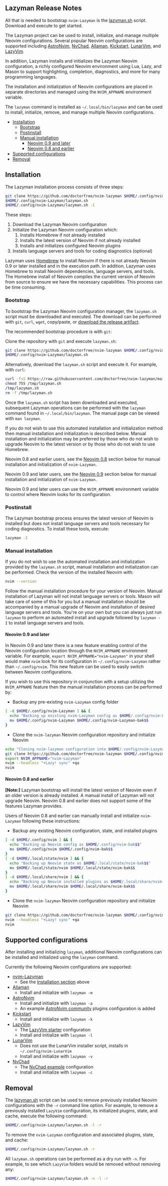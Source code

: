## Lazyman Release Notes

All that is needed to bootstrap `nvim-Lazyman` is the [lazyman.sh](https://github.com/doctorfree/nvim-lazyman/releases/download/v1.0.1r1/lazyman.sh) script. Download and execute to get started.

The Lazyman project can be used to install, initialize, and manage multiple Neovim configurations. Several popular Neovim configurations are supported including [AstroNvim](https://astronvim.com), [NvChad](https://nvchad.com/), [Allaman](https://github.com/Allaman/nvim), [Kickstart](https://github.com/nvim-lua/kickstart.nvim), [LunarVim](https://github.com/LunarVim/LunarVim), and [LazyVim](https://github.com/LazyVim/LazyVim).

In addition, Lazyman installs and initializes the Lazyman Neovim configuration, a richly configured Neovim environment using Lua, Lazy, and Mason to support highlighting, completion, diagnostics, and more for many programming languages.

The installation and initialization of Neovim configurations are placed in separate directories and managed using the `NVIM_APPNAME` environment variable.

The `lazyman` command is installed as `~/.local/bin/lazyman` and can be used to install, initialize, remove, and manage multiple Neovim configurations.

- [Installation](#installation)
  - [Bootstrap](#bootstrap)
  - [Postinstall](#postinstall)
  - [Manual installation](#manual-installation)
    - [Neovim 0.9 and later](#neovim-09-and-later)
    - [Neovim 0.8 and earlier](#neovim-08-and-earlier)
- [Supported configurations](#supported-configurations)
- [Removal](#removal)

## Installation

The Lazyman installation process consists of three steps:

```bash
git clone https://github.com/doctorfree/nvim-lazyman $HOME/.config/nvim-Lazyman
$HOME/.config/nvim-Lazyman/lazyman.sh
$HOME/.config/nvim-Lazyman/lazyman.sh -I
```

These steps:

1. Download the Lazyman Neovim configuration
1. Initialize the Lazyman Neovim configuration which:
   1. Installs Homebrew if not already installed
   1. Installs the latest version of Neovim if not already installed
   1. Installs and initializes configured Neovim plugins
1. Installs language servers and tools for coding diagnostics (optional)

Lazyman uses [Homebrew](https://brew.sh) to install Neovim if there is not already Neovim 0.9 or later installed and in the execution path. In addition, Lazyman uses Homebrew to install Neovim dependencies, language servers, and tools. The Homebrew install of Neovim compiles the current version of Neovim from source to ensure we have the necessary capabilities. This process can be time consuming.

### Bootstrap

To bootstrap the Lazyman Neovim configuration manager, the `lazyman.sh` script must be downloaded and executed. The download can be performed with `git`, `curl`, `wget`, copy/paste, or [download the release artifact](https://github.com/doctorfree/nvim-lazyman/releases/download/v1.0.0r3/lazyman.sh).

The recommended bootstrap procedure is with `git`:

Clone the repository with `git` and execute `lazyman.sh`:

```bash
git clone https://github.com/doctorfree/nvim-lazyman $HOME/.config/nvim-Lazyman
$HOME/.config/nvim-Lazyman/lazyman.sh
```

Alternatively, download the `lazyman.sh` script and execute it. For example, with `curl`:

```bash
curl -fsS https://raw.githubusercontent.com/doctorfree/nvim-lazyman/main/lazyman.sh > /tmp/lazyman.sh
chmod 755 /tmp/lazyman.sh
/tmp/lazyman.sh
rm -f /tmp/lazyman.sh
```

Once the `lazyman.sh` script has been downloaded and executed, subsequent Lazyman operations can be performed with the `lazyman` command found in `~/.local/bin/lazyman`. The manual page can be viewed with `man lazyman`.

If you do not wish to use this automated installation and initialization method then manual installation and initialization is described below. Manual installation and initialization may be preferred by those who do not wish to upgrade Neovim to the latest version or by those who do not wish to use Homebrew.

Neovim 0.8 and earlier users, see the [Neovim 0.8](#neovim-08-and-earlier) section below for manual installation and initialization of `nvim-Lazyman`.

Neovim 0.9 and later users, see the [Neovim 0.9](#neovim-09-and-later) section below for manual installation and initialization of `nvim-Lazyman`.

Neovim 0.9 and later users can use the `NVIM_APPNAME` environment variable to control where Neovim looks for its configuration.

### Postinstall

The Lazyman bootstrap process ensures the latest version of Neovim is installed but does not install language servers and tools necessary for coding diagnostics. To install these tools, execute:

```bash
lazyman -I
```

### Manual installation

If you do not wish to use the automated installation and initialization provided by the `lazyman.sh` script, manual installation and initialization can be performed. Check the version of the installed Neovim with:

```bash
nvim --version
```

Follow the manual installation procedure for your version of Neovim. Manual installation of Lazyman will not install language servers or tools. Mason will take care of some of this for you but a manual installation should be accompanied by a manual upgrade of Neovim and installation of desired language servers and tools. You're on your own but you can always just run `lazyman` to perform an automated install and upgrade followed by `lazyman -I` to install language servers and tools.

#### Neovim 0.9 and later

In Neovim 0.9 and later there is a new feature enabling control of the Neovim configuration location through the `NVIM_APPNAME` environment variable. For example, `export NVIM_APPNAME="nvim-Lazyman"` in your shell would make `nvim` look for its configuration in `~/.config/nvim-Lazyman` rather than `~/.config/nvim`. This new feature can be used to easily switch between Neovim configurations.

If you wish to use this repository in conjunction with a setup utilizing the `NVIM_APPNAME` feature then the manual installation process can be performed by:

- Backup any pre-existing `nvim-Lazyman` config folder

```bash
[ -d $HOME/.config/nvim-Lazyman ] && {
  echo "Backing up existing nvim-Lazyman config as $HOME/.config/nvim-Lazyman-bak$$"
  mv $HOME/.config/nvim-Lazyman $HOME/.config/nvim-Lazyman-bak$$
}
```

- Clone the `nvim-lazyman` Neovim configuration repository and initialize Neovim

```bash
echo "Cloning nvim-lazyman configuration into $HOME/.config/nvim-Lazyman"
git clone https://github.com/doctorfree/nvim-lazyman $HOME/.config/nvim-Lazyman
export NVIM_APPNAME="nvim-Lazyman"
nvim --headless "+Lazy! sync" +qa
nvim
```

#### Neovim 0.8 and earlier

**[Note:]** Lazyman bootstrap will install the latest version of Neovim even if an older version is already installed. A manual install of Lazyman will not upgrade Neovim. Neovim 0.8 and earlier does not support some of the features Lazyman provides.

Users of Neovim 0.8 and earlier can manually install and initialize `nvim-Lazyman` following these instructions:

- Backup any existing Neovim configuration, state, and installed plugins

```bash
[ -d $HOME/.config/nvim ] && {
  echo "Backing up Neovim config as $HOME/.config/nvim-bak$$"
  mv $HOME/.config/nvim $HOME/.config/nvim-bak$$
}
[ -d $HOME/.local/state/nvim ] && {
  echo "Backing up Neovim state as $HOME/.local/state/nvim-bak$$"
  mv $HOME/.local/state/nvim $HOME/.local/state/nvim-bak$$
}
[ -d $HOME/.local/share/nvim ] && {
  echo "Backing up Neovim installed plugins as $HOME/.local/share/nvim-bak$$"
  mv $HOME/.local/share/nvim $HOME/.local/share/nvim-bak$$
}
```

- Clone the `nvim-lazyman` Neovim configuration repository and initialize Neovim

```bash
git clone https://github.com/doctorfree/nvim-lazyman $HOME/.config/nvim
nvim --headless "+Lazy! sync" +qa
nvim
```

## Supported configurations

After installing and initializing `lazyman`, additional Neovim configurations can be installed and initialized using the `lazyman` command.

Currently the following Neovim configurations are supported:

- [nvim-Lazyman](https://github.com/doctorfree/nvim-lazyman)
  - See the [Installation section](#installation) above
- [Allaman](https://github.com/Allaman/nvim)
  - Install and initialize with `lazyman -m`
- [AstroNvim](https://astronvim.com)
  - Install and initialize with `lazyman -a`
  - An example [AstroNvim community]() plugins configuration is added
- [Kickstart](https://github.com/nvim-lua/kickstart.nvim)
  - Install and initialize with `lazyman -k`
- [LazyVim](https://github.com/LazyVim/LazyVim)
  - The [LazyVim starter](https://github.com/LazyVim/starter) configuration
  - Install and initialize with `lazyman -l`
- [LunarVim](https://github.com/LunarVim/LunarVim)
  - Does not use the LunarVim installer script, installs in `~/.config/nvim-LunarVim`
  - Install and initialize with `lazyman -v`
- [NvChad](https://nvchad.com)
  - The [NvChad example](https://github.com/NvChad/example_config) configuration
  - Install and initialize with `lazyman -c`

## Removal

The [lazyman.sh](lazyman.sh) script can be used to remove previously installed Neovim configurations with the `-r` command line option. For example, to remove a previously installed `LazyVim` configuration, its initialized plugins, state, and cache, execute the following command:

```bash
$HOME/.config/nvim-Lazyman/lazyman.sh -l -r
```

To remove the `nvim-Lazyman` configuration and associated plugins, state, and cache:

```bash
$HOME/.config/nvim-Lazyman/lazyman.sh -r
```

All `lazyman.sh` operations can be performed as a dry run with `-n`. For example, to see which `LazyVim` folders would be removed without removing any:

```bash
$HOME/.config/nvim-Lazyman/lazyman.sh -n -l -r
```
